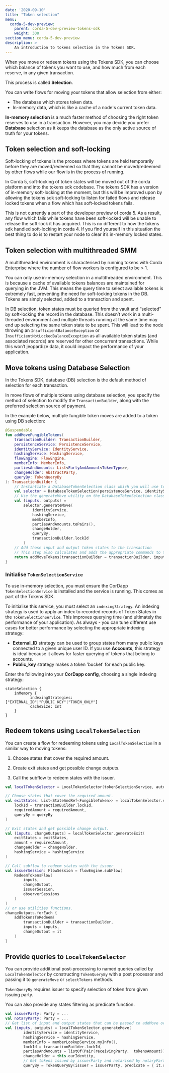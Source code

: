 ```yaml
---
date: '2020-09-10'
title: "Token selection"
menu:
  corda-5-dev-preview:
    parent: corda-5-dev-preview-tokens-sdk
    weight: 300
section_menu: corda-5-dev-preview
description: >
    An introduction to tokens selection in the Tokens SDK.
---
```


When you move or redeem tokens using the Tokens SDK, you can choose which balance of tokens you want to use, and how much from each reserve, in any given transaction.

This process is called **Selection**.

You can write flows for moving your tokens that allow selection from either:

* The database which stores token data.
* In-memory data, which is like a cache of a node's current token data.

**In-memory selection** is a much faster method of choosing the right token reserves to use in a transaction. However, you may decide you prefer **Database** selection as it keeps the database as the only active source of truth for your tokens.

## Token selection and soft-locking

Soft-locking of tokens is the process where tokens are held temporarily before they are moved/redeemed so that they cannot be moved/redeemed by other flows while our flow is in the process of running.

In Corda 5, soft-locking of token states will be moved out of the corda platform and into the tokens sdk codebase. The tokens SDK has a version of in-memory soft-locking at the moment, but this will be improved upon by allowing the tokens sdk soft-locking to listen for failed flows and release locked tokens when a flow which has soft-locked tokens fails.

This is not currently a part of the developer preview of corda 5. As a result, any flow which fails while tokens have been soft-locked will be unable to release the soft-lock it has acquired. This is no different to how the tokens sdk handled soft-locking in corda 4. If you find yourself in this situation the best thing to do is to restart your node to clear it’s in-memory locked states.

## Token selection with multithreaded SMM

A multithreaded environment is characterised by running tokens with Corda Enterprise where the number of flow workers is configured to be > 1.

You can only use in-memory selection in a multithreaded environment. This is  because a cache of available tokens balances are maintained for querying in the JVM. This means the query time to select available tokens is extremely fast, preventing the need for soft-locking tokens in the DB. Tokens are simply selected, added to a transaction and spent.

In DB selection, token states must be queried from the vault and “selected” by soft-locking the record in the database. This doesn’t work in a multi-threaded environment and multiple threads running at the same time may end up selecting the same token state to be spent. This will lead to the node throwing an `InsufficientBalanceException` or `InsufficientNotLockedBalanceException` as all available token states (and associated records) are reserved for other concurrent transactions. While this won’t jeopardize data, it could impact the performance of your application.

## Move tokens using Database Selection

In the Tokens SDK, database (DB) selection is the default method of selection for each transaction.

In move flows of multiple tokens using database selection, you specify the method of selection to modify the `TransactionBuilder`, along with the preferred selection source of payment.

In the example below, multiple fungible token moves are added to a token using DB selection:


```kotlin
@Suspendable
fun addMoveFungibleTokens(
    transactionBuilder: TransactionBuilder,
    persistenceService: PersistenceService,
    identityService: IdentityService,
    hashingService: HashingService,
    flowEngine: FlowEngine,
    memberInfo: MemberInfo,
    partiesAndAmounts: List<PartyAndAmount<TokenType>>,
    changeHolder: AbstractParty,
    queryBy: TokenQueryBy
): TransactionBuilder {
    // Instantiate a DatabaseTokenSelection class which you will use to select tokens
    val selector = DatabaseTokenSelection(persistenceService, identityService, flowEngine)
    // Use the generateMove utility on the DatabaseTokenSelection class to determine the input and output token states
    val (inputs, outputs) =
        selector.generateMove(
            identityService,
            hashingService,
            memberInfo,
            partiesAndAmounts.toPairs(),
            changeHolder,
            queryBy,
            transactionBuilder.lockId
        )
    // Add those input and output token states to the transaction
    // This step also calculates and adds the appropriate commands to the transaction so that Token contract verification rules may be applied
    return addMoveTokens(transactionBuilder = transactionBuilder, inputs = inputs, outputs = outputs)
}
```


### Initialise `TokenSelectionService`

To use in-memory selection, you must ensure the CorDapp `TokenSelectionService` is installed and the service is running. This comes as part of the Tokens SDK.

To initialise this service, you must select an `indexingStrategy`. An indexing strategy is used to apply an index to recorded records of Token States in the `TokenSelectionService`. This improves querying time (and ultimately the performance of your application). As always - you can tune different use cases for better performance by selecting the appropriate indexing strategy:

* **External_ID** strategy can be used to group states from many public keys connected to a given unique user ID. If you use **Accounts**, this strategy is ideal because it allows for faster querying of tokens that belong to accounts.
* **Public_key** strategy makes a token 'bucket' for each public key.


Enter the following into your **CorDapp config**, choosing a single indexing strategy:

```
stateSelection {
    inMemory {
           indexingStrategies: ["EXTERNAL_ID"|"PUBLIC_KEY"|"TOKEN_ONLY"]
           cacheSize: Int
    }
}
```

## Redeem tokens using `LocalTokenSelection`

You can create a flow for redeeming tokens using `LocalTokenSelection` in a similar way to moving tokens:

1. Choose states that cover the required amount.

2. Create exit states and get possible change outputs.

3. Call the subflow to redeem states with the issuer.

```kotlin
val localTokenSelector = LocalTokenSelector(tokenSelectionService, autoUnlockDelay = autoUnlockDelay)

// Choose states that cover the required amount.
val exitStates: List<StateAndRef<FungibleToken>> = localTokenSelector.selectTokens(
    lockId = transactionBuilder.lockId,
    requiredAmount = requiredAmount,
    queryBy = queryBy
)

// Exit states and get possible change output.
val (inputs, changeOutputs) = localTokenSelector.generateExit(
    exitStates = exitStates,
    amount = requiredAmount,
    changeHolder = changeHolder,
    hashingService = hashingService
)

// Call subflow to redeem states with the issuer
val issuerSession: FlowSession = flowEngine.subFlow(
    RedeemTokensFlow(
        inputs,
        changeOutput,
        issuerSession,
        observerSessions
    )
)
// or use utilities functions.
changeOutputs.forEach {
    addTokensToRedeem(
        transactionBuilder = transactionBuilder,
        inputs = inputs,
        changeOutput = it
    )
}
```


## Provide queries to `LocalTokenSelector`

You can provide additional post-processing to named queries called by `LocalTokenSelector` by constructing `TokenQueryBy` with a post processor and passing it to `generateMove` or `selectTokens` methods.

`TokenQueryBy` requires issuer to specify selection of token from given issuing party.

You can also provide any states filtering as predicate function.

```kotlin
val issuerParty: Party = ...
val notaryParty: Party = ...
// Get list of input and output states that can be passed to addMove or MoveTokensFlow
val (inputs, outputs) = localTokenSelector.generateMove(
        identityService = identityService,
        hashingService = hashingService,
        memberInfo = memberLookupService.myInfo(),
        lockId = transactionBuilder.lockId,
        partiesAndAmounts = listOf(Pair(receivingParty,  tokensAmount)),
        changeHolder = this.ourIdentity,
        // Get tokens issued by issuerParty and notarised by notaryParty
        queryBy = TokenQueryBy(issuer = issuerParty, predicate = { it.state.notary == notaryParty }))
```
